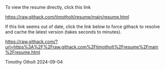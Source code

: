 To view the resume directly, click this link

https://raw.githack.com/timotholt/resume/main/resume.html

If this link seems out of date, click the link below to force githack to resolve and cache the latest version (takes seconds to minutes).

https://raw.githack.com/?url=https%3A%2F%2Fraw.githack.com%2Ftimotholt%2Fresume%2Fmain%2Fresume.html

Timothy Otholt
2024-09-04
